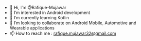 - 👋 Hi, I’m @Rafique-Mujawar
- 👀 I’m interested in Android development
- 🌱 I’m currently learning Kotlin
- 💞️ I’m looking to collaborate on Android Mobile, Automotive and Wearable applications
- 📫 How to reach me : rafique.mujawar32@gmail.com

<!---
Rafique-Mujawar/Rafique-Mujawar is a ✨ special ✨ repository because its `README.md` (this file) appears on your GitHub profile.
You can click the Preview link to take a look at your changes.
--->
